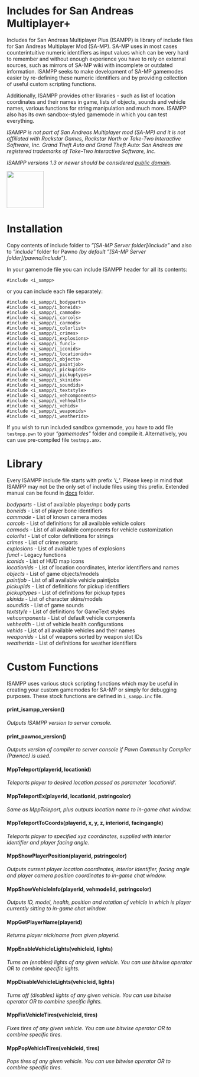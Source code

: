 # Includes for San Andreas Multiplayer+
Includes for San Andreas Multiplayer Plus (ISAMPP) is library of include files for San Andreas Multiplayer Mod (SA-MP). SA-MP uses in most cases counterintuitive numeric identifiers as input values which can be very hard to remember and without enough experience you have to rely on external sources, such as mirrors of SA-MP wiki with incomplete or outdated information. ISAMPP seeks to make development of SA-MP gamemodes easier by re-defining these numeric identifiers and by providing collection of useful custom scripting functions.

Additionally, ISAMPP provides other libraries - such as list of location coordinates and their names in game, lists of objects, sounds and vehicle names, various functions for string manipulation and much more. ISAMPP also has its own sandbox-styled gamemode in which you can test everything.

*ISAMPP is not part of San Andreas Multiplayer mod (SA-MP) and it is not affiliated with Rockstar Games, Rockstar North or Take-Two Interactive Software, Inc. Grand Theft Auto and Grand Theft Auto: San Andreas are registered trademarks of Take-Two Interactive Software, Inc.*

*ISAMPP versions 1.3 or newer should be considered [public domain](LICENSE).*

<img src="docs/logo/isampp_logo_250px.png" width="100">

# Installation
Copy contents of include folder to *”[SA-MP Server folder]/include”* and also to *”include”* folder for Pawno *(by default ”[SA-MP Server folder]/pawno/include”)*.

In your gamemode file you can include ISAMPP header for all its contents:

```pawn
#include <i_sampp>
```

or you can include each file separately:

```pawn
#include <i_sampp/i_bodyparts>
#include <i_sampp/i_boneids>
#include <i_sampp/i_cammode>
#include <i_sampp/i_carcols>
#include <i_sampp/i_carmods>
#include <i_sampp/i_colorlist>
#include <i_sampp/i_crimes>
#include <i_sampp/i_explosions>
#include <i_sampp/i_funcl>
#include <i_sampp/i_iconids>
#include <i_sampp/i_locationids>
#include <i_sampp/i_objects>
#include <i_sampp/i_paintjob>
#include <i_sampp/i_pickupids>
#include <i_sampp/i_pickuptypes>
#include <i_sampp/i_skinids>
#include <i_sampp/i_soundids>
#include <i_sampp/i_textstyle>
#include <i_sampp/i_vehcomponents>
#include <i_sampp/i_vehhealth>
#include <i_sampp/i_vehids>
#include <i_sampp/i_weaponids>
#include <i_sampp/i_weatherids>
```

If you wish to run included sandbox gamemode, you have to add file ```testmpp.pwn``` to your *”gamemodes”* folder and compile it.
Alternatively, you can use pre-compiled file ```testmpp.amx```.

# Library

Every ISAMPP include file starts with prefix *'i_'*. Please keep in mind that ISAMPP may not be the only set of include files using this prefix. Extended manual can be found in [docs](docs/manual.md) folder.

*bodyparts* - List of available player/npc body parts</br>
*boneids* - List of player bone identifiers</br>
*cammode* - List of known camera modes</br>
*carcols* - List of definitions for all available vehicle colors</br>
*carmods* - List of all available components for vehicle customization</br>
*colorlist* - List of color definitions for strings</br>
*crimes* - List of crime reports</br>
*explosions* - List of available types of explosions</br>
*funcl* - Legacy functions</br>
*iconids* - List of HUD map icons</br>
*locationids* - List of location coordinates, interior identifiers and names</br>
*objects* - List of game objects/models</br>
*paintjob* - List of all available vehicle paintjobs</br>
*pickupids* - List of definitions for pickup identifiers</br>
*pickuptypes* - List of definitions for pickup types</br>
*skinids* - List of character skins/models</br>
*soundids* - List of game sounds</br>
*textstyle* - List of definitions for GameText styles</br>
*vehcomponents* - List of default vehicle components</br>
*vehhealth* - List of vehicle health configurations</br>
*vehids* - List of all available vehicles and their names</br>
*weaponids* - List of weapons sorted by weapon slot IDs</br>
*weatherids* - List of definitions for weather identifiers

# Custom Functions

ISAMPP uses various stock scripting functions which may be useful in creating your custom gamemodes for SA-MP 
or simply for debugging purposes. These stock functions are defined in ```i_sampp.inc``` file.

#### print_isampp_version()
*Outputs ISAMPP version to server console.*

#### print_pawncc_version()
*Outputs version of compiler to server console if Pawn Community Compiler (Pawncc) is used.*

#### MppTeleport(playerid, locationid)
*Teleports player to desired location passed as parameter ’locationid’.*

#### MppTeleportEx(playerid, locationid, pstringcolor)
*Same as MppTeleport, plus outputs location name to in-game chat window.*

#### MppTeleportToCoords(playerid, x, y, z, interiorid, facingangle)
*Teleports player to specified xyz coordinates, supplied with interior identifier and player facing angle.*

#### MppShowPlayerPosition(playerid, pstringcolor)
*Outputs current player location coordinates, interior identifier, facing angle and player camera position coordinates to in-game chat window.*

#### MppShowVehicleInfo(playerid, vehmodelid, pstringcolor)
*Outputs ID, model, health, position and rotation of vehicle in which is player currently sitting to in-game chat window.*

#### MppGetPlayerName(playerid)
*Returns player nick/name from given playerid.*

#### MppEnableVehicleLights(vehicleid, lights)
*Turns on (enables) lights of any given vehicle. You can use bitwise operator OR to combine specific lights.*

#### MppDisableVehicleLights(vehicleid, lights)
*Turns off (disables) lights of any given vehicle. You can use bitwise operator OR to combine specific lights.*

#### MppFixVehicleTires(vehicleid, tires)
*Fixes tires of any given vehicle. You can use bitwise operator OR to combine specific tires.*

#### MppPopVehicleTires(vehicleid, tires)
*Pops tires of any given vehicle. You can use bitwise operator OR to combine specific tires.*
